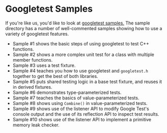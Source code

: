 # Googletest Samples

If you're like us, you'd like to look at
[googletest samples.](https://github.com/google/googletest/blob/main/googletest/samples)
The sample directory has a number of well-commented samples showing how to use a
variety of googletest features.

* Sample #1 shows the basic steps of using googletest to test C++ functions.
* Sample #2 shows a more complex unit test for a class with multiple member
  functions.
* Sample #3 uses a test fixture.
* Sample #4 teaches you how to use googletest and `googletest.h` together to
  get the best of both libraries.
* Sample #5 puts shared testing logic in a base test fixture, and reuses it in
  derived fixtures.
* Sample #6 demonstrates type-parameterized tests.
* Sample #7 teaches the basics of value-parameterized tests.
* Sample #8 shows using `Combine()` in value-parameterized tests.
* Sample #9 shows use of the listener API to modify Google Test's console
  output and the use of its reflection API to inspect test results.
* Sample #10 shows use of the listener API to implement a primitive memory
  leak checker.
